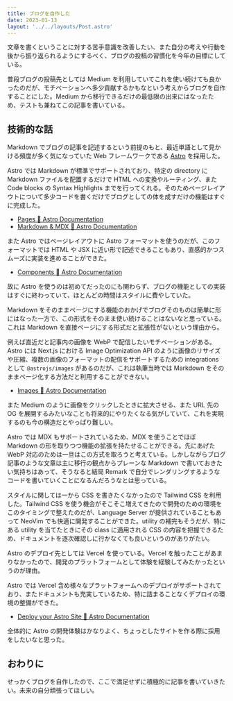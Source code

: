 ```yaml
---
title: ブログを自作した
date: 2023-01-13
layout: '../../layouts/Post.astro'
---
```


文章を書くということに対する苦手意識を改善したい、また自分の考えや行動を後から振り返られるようにするべく、ブログの投稿の習慣化を今年の目標にしている。

普段ブログの投稿先としては Medium を利用していてこれを使い続けても良かったのだが、モチベーションへ多少貢献するかもなという考えからブログを自作することにした。Medium から移行できるだけの最低限の出来にはなったため、テストも兼ねてこの記事を書いている。

## 技術的な話

Markdown でブログの記事を記述するという前提のもと、最近単語として見かける頻度が多く気になっていた Web フレームワークである [Astro](https://astro.build) を採用した。

Astro では Markdown が標準でサポートされており、特定の directory に Markdown ファイルを配置するだけで HTML への変換やルーティング、また Code blocks の Syntax Highlights までを行ってくれる。そのためページレイアウトについて多少コードを書くだけでブログとしての体を成すだけの機能はすぐに完成した。

- [Pages 🚀 Astro Documentation](https://docs.astro.build/en/core-concepts/astro-pages/#markdownmdx-pages)
- [Markdown & MDX 🚀 Astro Documentation](https://docs.astro.build/en/guides/markdown-content)

また Astro ではページレイアウトに Astro フォーマットを使うのだが、このフォーマットでは HTML や JSX に近い形で記述できることもあり、直感的かつスムーズに実装を進めることができた。

- [Components 🚀 Astro Documentation](https://docs.astro.build/en/core-concepts/astro-components/)

故に Astro を使うのは初めてだったのにも関わらず、ブログの機能としての実装はすぐに終わっていて、ほとんどの時間はスタイルに費やしていた。

Markdown をそのままページにする機能のおかげでブログそのものは簡単に形にはなった一方で、この形式をそのまま使い続けることはないなと思っている。これは Markdown を直接ページにする形式だと拡張性がないという理由から。

例えば直近だと記事内の画像を WebP で配信したいモチベーションがある。Astro には Next.js における Image Optimization API のように画像のリサイズや圧縮、複数の画像のフォーマットの配信をサポートするための integrations として `@astrojs/images` があるのだが、これは執筆当時では Markdown をそのままページ化する方法だと利用することができない。

- [Images 🚀 Astro Documentation](https://docs.astro.build/en/guides/images/#astros-image-integration)

また Medium のように画像をクリックしたときに拡大させる、また URL 先の OG を展開するみたいなことも将来的にやりたくなる気がしていて、これを実現するのも今の構造だとやっぱり難しい。

Astro では MDX もサポートされているため、MDX を使うことでほぼ Markdown の形を取りつつ機能の拡張を持たせることができる。先にあげた WebP 対応のためは一旦はこの方式を取ろうと考えている。しかしながらブログ記事のような文章は主に移行の観点からプレーンな Markdown で書いておきたい気持ちはあって、そうなると結局 Remark で自分でレンダリングするようなコードを書いていくことになるんだろうなとは思っている。

スタイルに関しては一から CSS を書きたくなかったので Tailwind CSS を利用した。Tailwind CSS を使う機会がそこそこ増えてきたので開発のための環境をこのタイミングで整えたのだが、Language Server が提供されていることもあって NeoVim でも快適に開発することができた。utility の補完もそうだが、特にある utility を当てたときにその class に適用される CSS の内容を把握できるため、ドキュメントを逐次確認しに行かなくても良いというのがありがたい。

Astro のデプロイ先としては Vercel を使っている。Vercel を触ったことがあまりなかったので、開発のプラットフォームとして体験を経験してみたかったというのが理由。

Astro では Vercel 含め様々なプラットフォームへのデプロイがサポートされており、またドキュメントも充実しているため、特に詰まることなくデプロイの環境の整備ができた。

- [Deploy your Astro Site 🚀 Astro Documentation](https://docs.astro.build/en/guides/deploy/)

全体的に Astro の開発体験はかなりよく、ちょっとしたサイトを作る際に採用をしたいなと思った。

## おわりに

せっかくブログを自作したので、ここで満足せずに積極的に記事を書いていきたい。未来の自分頑張ってほしい。

